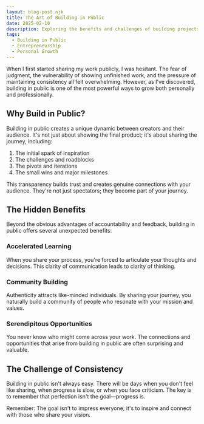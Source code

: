 ```yaml
---
layout: blog-post.njk
title: The Art of Building in Public
date: 2025-02-10
description: Exploring the benefits and challenges of building projects in public, and how it can accelerate your growth as a creator.
tags: 
  - Building in Public
  - Entrepreneurship
  - Personal Growth
---
```


When I first started sharing my work publicly, I was hesitant. The fear of judgment, the vulnerability of showing unfinished work, and the pressure of maintaining consistency all felt overwhelming. However, as I've discovered, building in public is one of the most powerful ways to grow both personally and professionally.

## Why Build in Public?

Building in public creates a unique dynamic between creators and their audience. It's not just about showing the final product; it's about sharing the journey, including:

1. The initial spark of inspiration
2. The challenges and roadblocks
3. The pivots and iterations
4. The small wins and major milestones

This transparency builds trust and creates genuine connections with your audience. They're not just spectators; they become part of your journey.

## The Hidden Benefits

Beyond the obvious advantages of accountability and feedback, building in public offers several unexpected benefits:

### Accelerated Learning
When you share your process, you're forced to articulate your thoughts and decisions. This clarity of communication leads to clarity of thinking.

### Community Building
Authenticity attracts like-minded individuals. By sharing your journey, you naturally build a community of people who resonate with your mission and values.

### Serendipitous Opportunities
You never know who might come across your work. The connections and opportunities that arise from building in public are often surprising and valuable.

## The Challenge of Consistency

Building in public isn't always easy. There will be days when you don't feel like sharing, when progress is slow, or when you face criticism. The key is to remember that perfection isn't the goal—progress is.

Remember: The goal isn't to impress everyone; it's to inspire and connect with those who share your vision.
